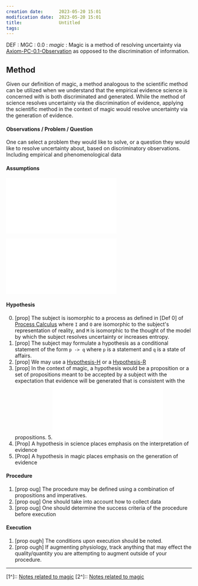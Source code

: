 ```yaml
---
creation date:		2023-05-20 15:01
modification date:	2023-05-20 15:01
title: 				Untitled
tags:
---
```


DEF : MGC : 0.0 : *magic* : Magic is a method of resolving uncertainty via [Axiom-PC-0.1-Observation](Axiom-PC-0.1-Observation.md) as opposed to the discrimination of information.

## Method
Given our definition of magic, a method analogous to the scientific method can be utilized when we understand that the empirical evidence science is concerned with is both discriminated and generated. While the method of science resolves uncertainty via the discrimination of evidence, applying the scientific method in the context of magic would resolve uncertainty via the generation of evidence.

#### Observations / Problem / Question
One can select a problem they would like to solve, or a question they would like to resolve uncertainty about, based on discriminatory observations. Including empirical and phenomenological data

#### Assumptions
![Process Calculus](Process%20Calculus.md)

![On the relationship between thought and being](On%20the%20relationship%20between%20thought%20and%20being.md)

#### Hypothesis
0. [prop] The subject is isomorphic to a process as defined in [Def 0] of [Process Calculus](Process%20Calculus.md) where `I` and `O` are isomorphic to the subject's representation of reality, and `M` is isomorphic to the thought of the model by which the subject resolves uncertainty or increases entropy.
1. [prop] The subject may formulate a hypothesis as a conditional statement of the form `p -> q`  where `p` is a statement and `q` is a state of affairs.
3. [prop] We may use a [Hypothesis-H](Hypothesis-H.md) or a [Hypothesis-R](Hypothesis-R.md)
4. [prop] In the context of magic, a hypothesis would be a proposition or a set of propositions meant to be accepted by a subject with the expectation that evidence will be generated that is consistent with the propositions.
5.![Def-EM-0.4-Evidence_Generation](Def-EM-0.4-Evidence_Generation.md)
6. [Prop] A hypothesis in science places emphasis on the interpretation of evidence
7. [Prop] A hypothesis in magic places emphasis on the generation of evidence

#### Procedure
1. [prop oug] The procedure may be defined using a combination of propositions and imperatives.
2. [prop oug] One should take into account how to collect data 
3. [prop oug] One should determine the success criteria of the procedure before execution

#### Execution 
1. [prop ough] The conditions upon execution should be noted. 
2. [prop ough] If augmenting physiology, track anything that may effect the quality/quantity you are attempting to augment outside of your procedure.
---
[1^]:: [Notes related to magic](Notes%20related%20to%20magic.md)
[2^]:: [Notes related to magic](Notes%20related%20to%20magic.md)
